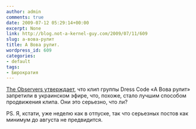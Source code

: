 ```yaml
---
author: admin
comments: true
date: 2009-07-12 05:29:14+00:00
excerpt: None
link: http://blog.not-a-kernel-guy.com/2009/07/11/609
slug: а-вова-рулит
title: А Вова рулит.
wordpress_id: 609
categories:
- default
tags:
- Бюрократия
---
```


[The Observers утверждает](http://observers.france24.com/en/content/20090123-putin-superhero-banished-ukrainian-airwaves-dress-code-song), что клип группы Dress Code «А Вова рулит» запретили в украинском эфире, что, похоже, стало лучшим способом продвижения клипа. Они это серьезно, что ли?



PS. Я, кстати, уже неделю как в отпуске, так что серьезных постов как минимум до августа не предвидится.

